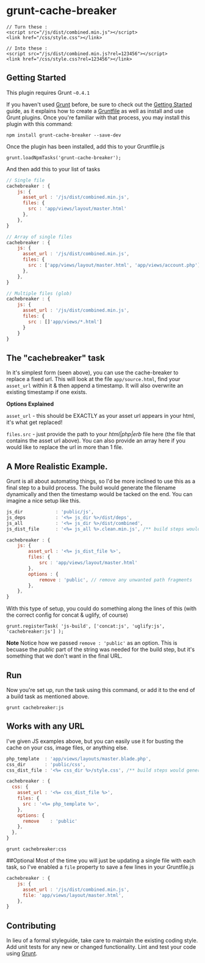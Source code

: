 # grunt-cache-breaker


    // Turn these : 
    <script src="/js/dist/combined.min.js"></script>
    <link href="/css/style.css"></link>

    // Into these :
    <script src="/js/dist/combined.min.js?rel=123456"></script>
    <link href="/css/style.css?rel=123456"></link>


## Getting Started
This plugin requires Grunt `~0.4.1`

If you haven't used [Grunt](http://gruntjs.com/) before, be sure to check out the [Getting Started](http://gruntjs.com/getting-started) guide, as it explains how to create a [Gruntfile](http://gruntjs.com/sample-gruntfile) as well as install and use Grunt plugins. Once you're familiar with that process, you may install this plugin with this command:

```shell
npm install grunt-cache-breaker --save-dev
```
Once the plugin has been installed, add this to your Gruntfile.js

    grunt.loadNpmTasks('grunt-cache-breaker');

And then add this to your list of tasks

```js
// Single file
cachebreaker : {
    js: {
      asset_url : '/js/dist/combined.min.js',
      files: {
        src : 'app/views/layout/master.html'
      },
    },
}
```
```js
// Array of single files
cachebreaker : {
    js: {
      asset_url : '/js/dist/combined.min.js',
      files: {
        src : ['app/views/layout/master.html', 'app/views/account.php']
      },
    },
}
```
```js
// Multiple files (glob)
cachebreaker : {
    js: {
      asset_url : '/js/dist/combined.min.js',
      files: {
        src : []'app/views/*.html']
      }
    }
}
```
## The "cachebreaker" task
In it's simplest form (seen above), you can use the cache-breaker to replace a fixed url. This will look at the file `app/source.html`, find your `asset_url` within it & then append a timestamp. It will also overwrite an existing timestamp if one exists.


**Options Explained**

`asset_url` - this should be EXACTLY as your asset url appears in your html, it's what get replaced!

`files.src` - just provide the path to your *html|php|erb* file here (the file that contains the asset url above). You can also provide an array here if you would like to replace the url in more than 1 file.

## A More Realistic Example.
Grunt is all about automating things, so I'd be more inclined to use this as a final step to a build process. The build would generate the filename dynamically and then the timestamp would be tacked on the end. You can imagine a nice setup like this.

```js
js_dir            : 'public/js',
js_deps           : '<%= js_dir %>/dist/deps',
js_all            : '<%= js_dir %>/dist/combined',
js_dist_file      : '<%= js_all %>.clean.min.js', /** build steps would generate this file **/

cachebreaker : {
    js: {
        asset_url : '<%= js_dist_file %>',
        files: {
            src : 'app/views/layout/master.html'
        },
        options : {
            remove : 'public', // remove any unwanted path fragments
        },
    },
}
```

With this type of setup, you could do something along the lines of this (with the correct config for concat & uglify, of course)

```shell
grunt.registerTask( 'js-build', ['concat:js', 'uglify:js', 'cachebreaker:js'] );
```

**Note**
Notice how we passed `remove : 'public'` as an option. This is becuase the *public* part of the string was needed for the build step, but it's something that we don't want in the final URL.

## Run
Now you're set up, run the task using this command, or add it to the end of a build task as mentioned above.

    grunt cachebreaker:js

## Works with any URL
I've given JS examples above, but you can easily use it for busting the cache on your css, image files, or anything else.

```js
php_template  : 'app/views/layouts/master.blade.php',
css_dir       : 'public/css',
css_dist_file : '<%= css_dir %>/style.css', /** build steps would generate this file **/

cachebreaker : {
  css: {
    asset_url : '<%= css_dist_file %>',
    files: {
      src : '<%= php_template %>',
    },
    options: {
      remove    : 'public' 
    },
  },
}
```

```shell
grunt cachebreaker:css
```

##Optional
Most of the time you will just be updating a single file with each task, so I've enabled a `file` property to save a few lines in your Gruntfile.js
```js
cachebreaker : {
    js: {
      asset_url : '/js/dist/combined.min.js',
      file: 'app/views/layout/master.html',
    },
}
```

## Contributing
In lieu of a formal styleguide, take care to maintain the existing coding style. Add unit tests for any new or changed functionality. Lint and test your code using [Grunt](http://gruntjs.com/).

